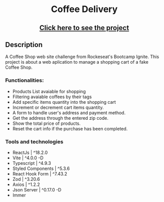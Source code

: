 <div align="center">
<h1>Coffee Delivery</h1>
 <h2><a href='https://coffee-delivery-jet.vercel.app/'>Click here to see the project</a></h2>
</div>

<div align="left">  
 
## Description

 A Coffee Shop web site challenge from Rockeseat's Bootcamp Ignite.
 This project is about a web aplication to manage a shopping cart of a fake Coffee Shop.

### Functionalities:

- Products List avaiable for shopping </br>
- Filtering avaiable coffees by their tags </br>
- Add specific items quantity into the shopping cart </br>
- Increment or decrement cart items quantity.</br>
- A form to handle user's address and payment method.</br>
- Get the address through the entered zip code.</br>
- Show the total price of products.</br>
- Reset the cart info if the purchase has been completed.</br>

### Tools and technologies 

- ReactJs | ^18.2.0
- Vite | ^4.0.0 -D
- Typescript | ^4.9.3 
- Styled Components | ^5.3.6
- React Hook Form | ^7.43.2
- Zod | ^3.20.6
- Axios | ^1.2.2
- Json Server | ^0.17.0 -D
- Immer
</div>

